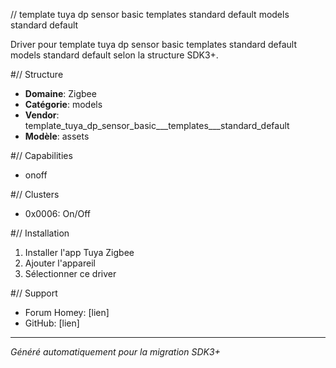 // template tuya dp sensor basic   templates   standard default models standard default

Driver pour template tuya dp sensor basic   templates   standard default models standard default selon la structure SDK3+.

#// Structure
- **Domaine**: Zigbee
- **Catégorie**: models
- **Vendor**: template_tuya_dp_sensor_basic___templates___standard_default
- **Modèle**: assets

#// Capabilities
- onoff

#// Clusters
- 0x0006: On/Off

#// Installation
1. Installer l'app Tuya Zigbee
2. Ajouter l'appareil
3. Sélectionner ce driver

#// Support
- Forum Homey: [lien]
- GitHub: [lien]

---
*Généré automatiquement pour la migration SDK3+*